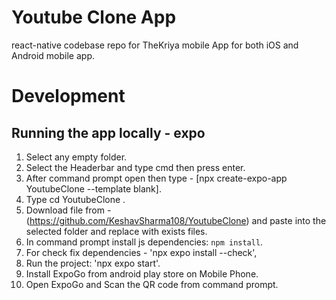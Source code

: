 # Youtube Clone App #
react-native codebase repo for TheKriya mobile App for both iOS and Android mobile app.
# Development

## Running the app locally - expo

1. Select any empty folder.
2. Select the Headerbar and type cmd then press enter.
3. After command prompt open then type - [npx create-expo-app YoutubeClone --template blank].
4. Type cd YoutubeClone .
5. Download file from - (https://github.com/KeshavSharma108/YoutubeClone) and paste into the selected folder and replace with exists files.
6. In command prompt install js dependencies: `npm install`.
7. For check fix dependencies - 'npx expo install --check',
8. Run the project: 'npx expo start'.
9. Install ExpoGo from android play store on Mobile Phone.
10. Open ExpoGo and Scan the QR code from command prompt.
